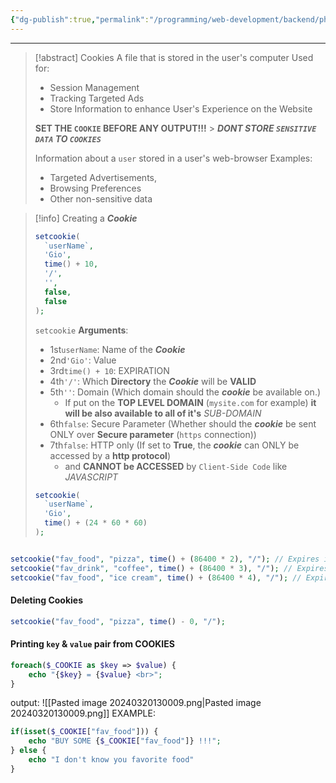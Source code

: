 ```yaml
---
{"dg-publish":true,"permalink":"/programming/web-development/backend/php/03-superglobals/03-session-and-cookie/02-cookie/","tags":["programming","php","webdevelopment","backend","SUPERGLOBALS"],"created":"2024-11-09T11:30:31.015+08:00"}
---
```



---

> [!abstract] Cookies
> A file that is stored in the user's computer
> Used for:
>
> - Session Management
> - Tracking Targeted Ads
> - Store Information to enhance User's Experience on the Website
>
> **SET THE `COOKIE` BEFORE ANY OUTPUT!!!** > **_DONT STORE `SENSITIVE DATA` TO `COOKIES`_**
> 
> Information about a `user` stored in a user's web-browser
> Examples: 
> - Targeted Advertisements,
> - Browsing Preferences
> - Other non-sensitive data

> [!info]
> Creating a **_Cookie_**
>
> ```php
> setcookie(
> 	`userName`,
> 	'Gio',
> 	time() + 10,
> 	'/',
> 	'',
> 	false,
> 	false
> );
> ```
>
> `setcookie` **Arguments**:
>
> - 1st`userName`: Name of the **_Cookie_**
> - 2nd`'Gio'`: Value
> - 3rd`time() + 10`: EXPIRATION
> - 4th`'/'`: Which **Directory** the **_Cookie_** will be **VALID**
> - 5th`''`: Domain (Which domain should the **_cookie_** be available on.)
>   - If put on the **TOP LEVEL DOMAIN** (`mysite.com` for example) **it will be also available to all of it's** _SUB-DOMAIN_
> - 6th`false`: Secure Parameter (Whether should the **_cookie_** be sent ONLY over **Secure parameter** (`https` connection))
> - 7th`false`: HTTP only (If set to **True**, the **_cookie_** can ONLY be accessed by a **http protocol**)
>   - and **CANNOT be ACCESSED** by `Client-Side Code` like _JAVASCRIPT_
>
> ```php
> setcookie(
> 	`userName`,
> 	'Gio',
> 	time() + (24 * 60 * 60)
> );
> ```



```php

setcookie("fav_food", "pizza", time() + (86400 * 2), "/"); // Expires in 2 days
setcookie("fav_drink", "coffee", time() + (86400 * 3), "/"); // Expires in 3 days
setcookie("fav_food", "ice cream", time() + (86400 * 4), "/"); // Expires in 4 days
```

#### Deleting Cookies
```php
setcookie("fav_food", "pizza", time() - 0, "/");
```

#### Printing `key` & `value` pair from COOKIES

```php
foreach($_COOKIE as $key => $value) {
	echo "{$key} = {$value} <br>";
}
```
output:
![[Pasted image 20240320130009.png\|Pasted image 20240320130009.png]]
EXAMPLE:
```php
if(isset($_COOKIE["fav_food"])) {
	echo "BUY SOME {$_COOKIE["fav_food"]} !!!";
} else {
	echo "I don't know you favorite food"
}
```
